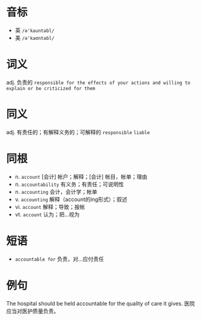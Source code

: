 # 音标

- 英 `/ə'kauntəbl/`
- 美 `/ə'kaʊntəbl/`

# 词义

adj. 负责的
`responsible for the effects of your actions and willing to explain or be criticized for them`

# 同义

adj. 有责任的；有解释义务的；可解释的
`responsible` `liable`

# 同根

- n. `account` [会计] 帐户；解释；[会计] 帐目，帐单；理由
- n. `accountability` 有义务；有责任；可说明性
- n. `accounting` 会计，会计学；帐单
- v. `accounting` 解释（account的ing形式）；叙述
- vi. `account` 解释；导致；报帐
- vt. `account` 认为；把…视为

# 短语

- `accountable for` 负责，对…应付责任

# 例句

The hospital should be held accountable for the quality of care it gives.
医院应当对医护质量负责。



